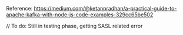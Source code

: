 Reference: https://medium.com/@ketanpradhan/a-practical-guide-to-apache-kafka-with-node-js-code-examples-329cc65be502

// To do:
Still in testing phase, getting SASL related error